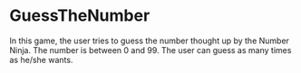 # GuessTheNumber
In this game, the user tries to guess the number thought up by the Number Ninja. The number is between 0 and 99. The user can guess as many times as he/she wants. 
